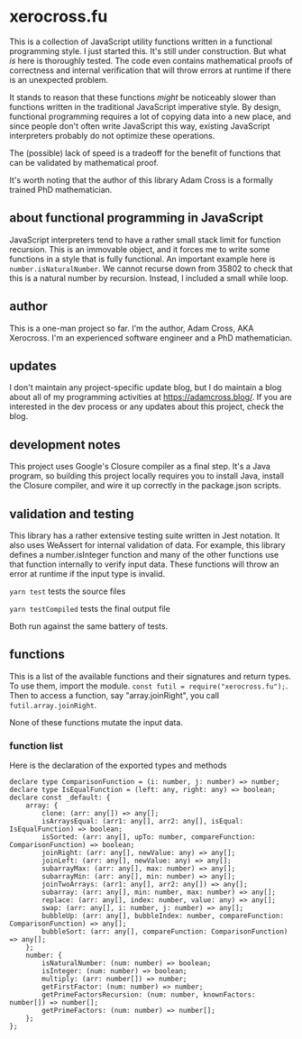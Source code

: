 # xerocross.fu

This is a collection of JavaScript utility functions written in a functional programming style.  I just started this.  It's still under construction.  But what _is_ here is thoroughly tested.  The code even contains mathematical proofs of correctness and internal verification that will throw errors at runtime if there is an unexpected problem.

It stands to reason that these functions _might_ be noticeably slower than functions written in the traditional JavaScript imperative style.  By design, functional programming requires a lot of copying data into a new place, and since people don't often write JavaScript this way, existing JavaScript interpreters probably do not optimize these operations.

The (possible) lack of speed is a tradeoff for the benefit of functions that can be validated by mathematical proof.

It's worth noting that the author of this library Adam Cross is a formally trained PhD mathematician.

## about functional programming in JavaScript

JavaScript interpreters tend to have a rather small stack limit for function recursion.  This is an immovable object, and it forces me to write some functions in a style that is fully functional. An important example here is ```number.isNaturalNumber```.  We cannot recurse down from 35802 to check that this is a natural number by recursion.  Instead, I included a small while loop.

## author

This is a one-man project so far.  I'm the author, Adam Cross, AKA Xerocross.  I'm an experienced software engineer and a PhD mathematician.

## updates

I don't maintain any project-specific update blog, but I do maintain a blog about all of my programming activities at https://adamcross.blog/.  If you are interested in the dev process or any updates about this project, check the blog.

## development notes

This project uses Google's Closure compiler as a final step.  It's a Java program, so building this project locally requires you to install Java, install the Closure compiler, and wire it up correctly in the package.json scripts.

## validation and testing

This library has a rather extensive testing suite written in Jest notation.  It also uses WeAssert for internal validation of data.  For example, this library defines a number.isInteger function and many of the other functions use that function internally to verify input data.  These functions will throw an error at runtime if the input type is invalid.

```yarn test``` tests the source files

```yarn testCompiled``` tests the final output file

Both run against the same battery of tests.

## functions

This is a list of the available functions and their signatures and return types.  To use them, import the module. ``const futil = require("xerocross.fu");``.  Then to access a function, say "array.joinRight", you call ``futil.array.joinRight``.

None of these functions mutate the input data.

### function list

Here is the declaration of the exported types and methods

```
declare type ComparisonFunction = (i: number, j: number) => number;
declare type IsEqualFunction = (left: any, right: any) => boolean;
declare const _default: {
    array: {
        clone: (arr: any[]) => any[];
        isArraysEqual: (arr1: any[], arr2: any[], isEqual: IsEqualFunction) => boolean;
        isSorted: (arr: any[], upTo: number, compareFunction: ComparisonFunction) => boolean;
        joinRight: (arr: any[], newValue: any) => any[];
        joinLeft: (arr: any[], newValue: any) => any[];
        subarrayMax: (arr: any[], max: number) => any[];
        subarrayMin: (arr: any[], min: number) => any[];
        joinTwoArrays: (arr1: any[], arr2: any[]) => any[];
        subarray: (arr: any[], min: number, max: number) => any[];
        replace: (arr: any[], index: number, value: any) => any[];
        swap: (arr: any[], i: number, j: number) => any[];
        bubbleUp: (arr: any[], bubbleIndex: number, compareFunction: ComparisonFunction) => any[];
        bubbleSort: (arr: any[], compareFunction: ComparisonFunction) => any[];
    };
    number: {
        isNaturalNumber: (num: number) => boolean;
        isInteger: (num: number) => boolean;
        multiply: (arr: number[]) => number;
        getFirstFactor: (num: number) => number;
        getPrimeFactorsRecursion: (num: number, knownFactors: number[]) => number[];
        getPrimeFactors: (num: number) => number[];
    };
};
```
